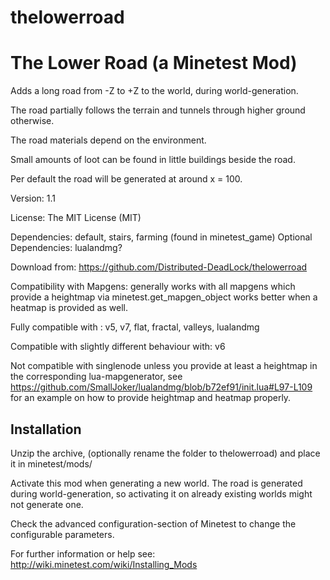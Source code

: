 # thelowerroad

The Lower Road (a Minetest Mod)
====================

Adds a long road from -Z to +Z to the world, during world-generation.

The road partially follows the terrain and tunnels through higher ground otherwise.

The road materials depend on the environment. 

Small amounts of loot can be found in little buildings beside the road.

Per default the road will be generated at around x = 100.


Version: 1.1

License: The MIT License (MIT)

Dependencies: default, stairs, farming (found in minetest_game)
Optional Dependencies: lualandmg?

Download from: https://github.com/Distributed-DeadLock/thelowerroad

Compatibility with Mapgens:
generally works with all mapgens which provide a heightmap via minetest.get_mapgen_object
works better when a heatmap is provided as well.

Fully compatible with : v5, v7, flat, fractal, valleys, lualandmg

Compatible with slightly different behaviour with: v6

Not compatible with singlenode unless you provide at least a heightmap in the corresponding lua-mapgenerator, 
see https://github.com/SmallJoker/lualandmg/blob/b72ef91/init.lua#L97-L109 for an example on how to provide heightmap and heatmap properly.

Installation
------------
Unzip the archive, (optionally rename the folder to thelowerroad) and
place it in minetest/mods/

Activate this mod when generating a new world.
The road is generated during world-generation, so
activating it on already existing worlds might not generate one.

Check the advanced configuration-section of Minetest to change the configurable parameters.

For further information or help see:
http://wiki.minetest.com/wiki/Installing_Mods

